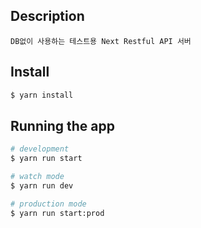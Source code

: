## Description
    DB없이 사용하는 테스트용 Next Restful API 서버

## Install
```bash
$ yarn install
```

## Running the app

```bash
# development
$ yarn run start

# watch mode
$ yarn run dev

# production mode
$ yarn run start:prod
```